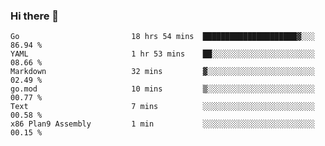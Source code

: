 ### Hi there 👋

<!--
**yeya24/yeya24** is a ✨ _special_ ✨ repository because its `README.md` (this file) appears on your GitHub profile.

Here are some ideas to get you started:

- 🔭 I’m currently working on ...
- 🌱 I’m currently learning ...
- 👯 I’m looking to collaborate on ...
- 🤔 I’m looking for help with ...
- 💬 Ask me about ...
- 📫 How to reach me: ...
- 😄 Pronouns: ...
- ⚡ Fun fact: ...
-->

<!--START_SECTION:waka-->

```text
Go                         18 hrs 54 mins  █████████████████████▓░░░   86.94 %
YAML                       1 hr 53 mins    ██░░░░░░░░░░░░░░░░░░░░░░░   08.66 %
Markdown                   32 mins         ▓░░░░░░░░░░░░░░░░░░░░░░░░   02.49 %
go.mod                     10 mins         ▒░░░░░░░░░░░░░░░░░░░░░░░░   00.77 %
Text                       7 mins          ░░░░░░░░░░░░░░░░░░░░░░░░░   00.58 %
x86 Plan9 Assembly         1 min           ░░░░░░░░░░░░░░░░░░░░░░░░░   00.15 %
```

<!--END_SECTION:waka-->
